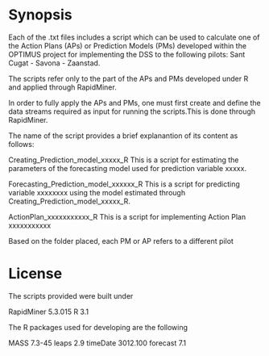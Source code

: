 Synopsis
=======

Each of the .txt files includes a script which can be used to calculate one of the Action Plans (APs) or Prediction Models (PMs) developed within the OPTIMUS project
for implementing the DSS to the following pilots: Sant Cugat - Savona - Zaanstad.

The scripts refer only to the part of the APs and PMs developed under R and applied through RapidMiner. 

In order to fully apply the APs and PMs, one must first create and define the data streams required as input for running the scripts.This is done through RapidMiner.

The name of the script provides a brief explanantion of its content as follows:

Creating_Prediction_model_xxxxx_R
This is a script for estimating the parameters of the forecasting model used for prediction variable xxxxx.

Forecasting_Prediction_model_xxxxxx_R
This is a script for predicting variable xxxxxxxx using the model estimated through Creating_Prediction_model_xxxxx_R.

ActionPlan_xxxxxxxxxxx_R
This is a script for implementing Action Plan xxxxxxxxxxx

Based on the folder placed, each PM or AP refers to a different pilot

License
=======

The scripts provided were built under

RapidMiner 5.3.015
R 3.1

The R packages used for developing are the following

MASS 7.3-45
leaps 2.9
timeDate 3012.100
forecast 7.1